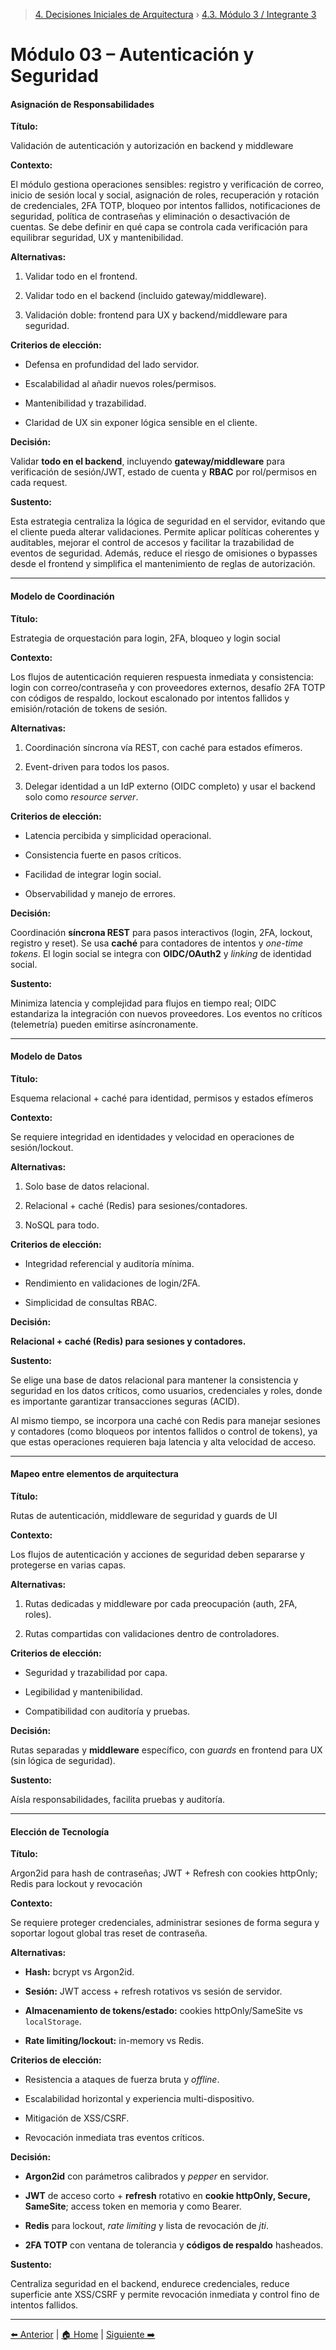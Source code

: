 > [4. Decisiones Iniciales de Arquitectura](../4.md) › [4.3. Módulo 3 / Integrante 3](4.3.md)



# Módulo 03 – Autenticación y Seguridad

  

#### Asignación de Responsabilidades

  

**Título:**

Validación de autenticación y autorización en backend y middleware

  

**Contexto:**

El módulo gestiona operaciones sensibles: registro y verificación de correo, inicio de sesión local y social, asignación de roles, recuperación y rotación de credenciales, 2FA TOTP, bloqueo por intentos fallidos, notificaciones de seguridad, política de contraseñas y eliminación o desactivación de cuentas. Se debe definir en qué capa se controla cada verificación para equilibrar seguridad, UX y mantenibilidad.

  

**Alternativas:**

1. Validar todo en el frontend.

2. Validar todo en el backend (incluido gateway/middleware).

3. Validación doble: frontend para UX y backend/middleware para seguridad.

  

**Criterios de elección:**

- Defensa en profundidad del lado servidor.

- Escalabilidad al añadir nuevos roles/permisos.

- Mantenibilidad y trazabilidad.

- Claridad de UX sin exponer lógica sensible en el cliente.

  

**Decisión:**

Validar **todo en el backend**, incluyendo **gateway/middleware** para verificación de sesión/JWT, estado de cuenta y **RBAC** por rol/permisos en cada request.

  

**Sustento:**

Esta estrategia centraliza la lógica de seguridad en el servidor, evitando que el cliente pueda alterar validaciones.
Permite aplicar políticas coherentes y auditables, mejorar el control de accesos y facilitar la trazabilidad de eventos de seguridad.
Además, reduce el riesgo de omisiones o bypasses desde el frontend y simplifica el mantenimiento de reglas de autorización.

  

---

  

#### Modelo de Coordinación

  

**Título:**

Estrategia de orquestación para login, 2FA, bloqueo y login social

  

**Contexto:**

Los flujos de autenticación requieren respuesta inmediata y consistencia: login con correo/contraseña y con proveedores externos, desafío 2FA TOTP con códigos de respaldo, lockout escalonado por intentos fallidos y emisión/rotación de tokens de sesión.

  

**Alternativas:**

1. Coordinación síncrona vía REST, con caché para estados efímeros.

2. Event-driven para todos los pasos.

3. Delegar identidad a un IdP externo (OIDC completo) y usar el backend solo como *resource server*.

  

**Criterios de elección:**

- Latencia percibida y simplicidad operacional.

- Consistencia fuerte en pasos críticos.

- Facilidad de integrar login social.

- Observabilidad y manejo de errores.

  

**Decisión:**

Coordinación **síncrona REST** para pasos interactivos (login, 2FA, lockout, registro y reset). Se usa **caché** para contadores de intentos y *one-time tokens*. El login social se integra con **OIDC/OAuth2** y *linking* de identidad social.

  

**Sustento:**

Minimiza latencia y complejidad para flujos en tiempo real; OIDC estandariza la integración con nuevos proveedores. Los eventos no críticos (telemetría) pueden emitirse asíncronamente.

  

---

  

#### Modelo de Datos

  

**Título:**

Esquema relacional + caché para identidad, permisos y estados efímeros

  

**Contexto:**

Se requiere integridad en identidades y velocidad en operaciones de sesión/lockout.

  

**Alternativas:**

1. Solo base de datos relacional.

2. Relacional + caché (Redis) para sesiones/contadores.

3. NoSQL para todo.

  

**Criterios de elección:**

- Integridad referencial y auditoría mínima.

- Rendimiento en validaciones de login/2FA.

- Simplicidad de consultas RBAC.

  

**Decisión:**

**Relacional + caché (Redis) para sesiones y contadores.**

  

**Sustento:**

Se elige una base de datos relacional para mantener la consistencia y seguridad en los datos críticos, como usuarios, credenciales y roles, donde es importante garantizar transacciones seguras (ACID).

Al mismo tiempo, se incorpora una caché con Redis para manejar sesiones y contadores (como bloqueos por intentos fallidos o control de tokens), ya que estas operaciones requieren baja latencia y alta velocidad de acceso.


  

---

  

#### Mapeo entre elementos de arquitectura

  

**Título:**

Rutas de autenticación, middleware de seguridad y guards de UI

  

**Contexto:**

Los flujos de autenticación y acciones de seguridad deben separarse y protegerse en varias capas.

  

**Alternativas:**

1. Rutas dedicadas y middleware por cada preocupación (auth, 2FA, roles).

2. Rutas compartidas con validaciones dentro de controladores.

  

**Criterios de elección:**

- Seguridad y trazabilidad por capa.

- Legibilidad y mantenibilidad.

- Compatibilidad con auditoría y pruebas.

  

**Decisión:**

Rutas separadas y **middleware** específico, con *guards* en frontend para UX (sin lógica de seguridad).

  

**Sustento:**

Aísla responsabilidades, facilita pruebas y auditoría.

  

  

---

  

#### Elección de Tecnología

  

**Título:**

Argon2id para hash de contraseñas; JWT + Refresh con cookies httpOnly; Redis para lockout y revocación

  

**Contexto:**

Se requiere proteger credenciales, administrar sesiones de forma segura y soportar logout global tras reset de contraseña.

  

**Alternativas:**

-  **Hash:** bcrypt vs Argon2id.

-  **Sesión:** JWT access + refresh rotativos vs sesión de servidor.

-  **Almacenamiento de tokens/estado:** cookies httpOnly/SameSite vs `localStorage`.

-  **Rate limiting/lockout:** in-memory vs Redis.

  

**Criterios de elección:**

- Resistencia a ataques de fuerza bruta y *offline*.

- Escalabilidad horizontal y experiencia multi-dispositivo.

- Mitigación de XSS/CSRF.

- Revocación inmediata tras eventos críticos.

  

**Decisión:**

-  **Argon2id** con parámetros calibrados y *pepper* en servidor.

-  **JWT** de acceso corto + **refresh** rotativo en **cookie httpOnly, Secure, SameSite**; access token en memoria y como Bearer.

-  **Redis** para lockout, *rate limiting* y lista de revocación de *jti*.

-  **2FA TOTP** con ventana de tolerancia y **códigos de respaldo** hasheados.

  

**Sustento:**

Centraliza seguridad en el backend, endurece credenciales, reduce superficie ante XSS/CSRF y permite revocación inmediata y control fino de intentos fallidos.

---



[⬅️ Anterior](../4.2/4.2.md) | [🏠 Home](../../README.md) | [Siguiente ➡️](../4.4/4.4.md)
